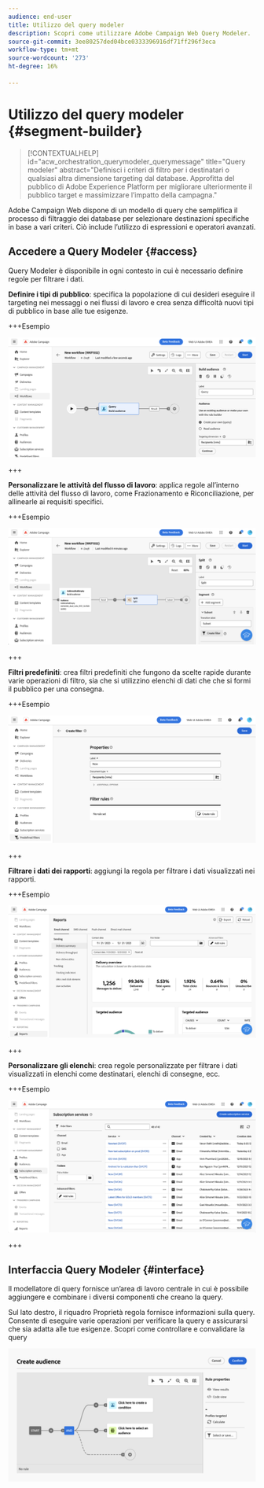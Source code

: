 ```yaml
---
audience: end-user
title: Utilizzo del query modeler
description: Scopri come utilizzare Adobe Campaign Web Query Modeler.
source-git-commit: 3ee80257ded04bce0333396916df71ff296f3eca
workflow-type: tm+mt
source-wordcount: '273'
ht-degree: 16%

---
```


# Utilizzo del query modeler {#segment-builder}


>[!CONTEXTUALHELP]
>id="acw_orchestration_querymodeler_querymessage"
>title="Query modeler"
>abstract="Definisci i criteri di filtro per i destinatari o qualsiasi altra dimensione targeting dal database. Approfitta del pubblico di Adobe Experience Platform per migliorare ulteriormente il pubblico target e massimizzare l’impatto della campagna."

Adobe Campaign Web dispone di un modello di query che semplifica il processo di filtraggio dei database per selezionare destinazioni specifiche in base a vari criteri. Ciò include l’utilizzo di espressioni e operatori avanzati.

## Accedere a Query Modeler {#access}

Query Modeler è disponibile in ogni contesto in cui è necessario definire regole per filtrare i dati.

**Definire i tipi di pubblico**: specifica la popolazione di cui desideri eseguire il targeting nei messaggi o nei flussi di lavoro e crea senza difficoltà nuovi tipi di pubblico in base alle tue esigenze. <!--(LINK TBD)-->

+++Esempio

![](assets/access-audience.png)

+++

**Personalizzare le attività del flusso di lavoro**: applica regole all’interno delle attività del flusso di lavoro, come Frazionamento e Riconciliazione, per allinearle ai requisiti specifici. <!--(LINK TBD)-->

+++Esempio

![](assets/access-workflow.png)

+++

<!--**Dynamize content**: make your content dynamic by creating conditions that define which content should be displayed to different recipients, ensuring personalized and relevant messaging.

+++Example

![](assets/access-audience.png)

 +++
-->

**Filtri predefiniti**: crea filtri predefiniti che fungono da scelte rapide durante varie operazioni di filtro, sia che si utilizzino elenchi di dati che che si formi il pubblico per una consegna. <!--(LINK TBD)-->

+++Esempio

![](assets/access-predefined-filter.png)

+++

**Filtrare i dati dei rapporti**: aggiungi la regola per filtrare i dati visualizzati nei rapporti. <!--(LINK TBD)-->

+++Esempio

![](assets/access-reports.png)

+++

**Personalizzare gli elenchi**: crea regole personalizzate per filtrare i dati visualizzati in elenchi come destinatari, elenchi di consegne, ecc. <!--(LINK TBD)-->

+++Esempio

![](assets/access-lists.png)

+++

## Interfaccia Query Modeler {#interface}

Il modellatore di query fornisce un’area di lavoro centrale in cui è possibile aggiungere e combinare i diversi componenti che creano la query.

Sul lato destro, il riquadro Proprietà regola fornisce informazioni sulla query. Consente di eseguire varie operazioni per verificare la query e assicurarsi che sia adatta alle tue esigenze. Scopri come controllare e convalidare la query

![](assets/query-interface.png)
